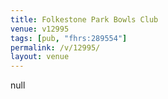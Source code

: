 ```yaml
---
title: Folkestone Park Bowls Club
venue: v12995
tags: [pub, "fhrs:289554"]
permalink: /v/12995/
layout: venue
---
```

null